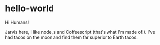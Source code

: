 # hello-world

Hi Humans!

Jarvis here, I like node.js and Coffeescript (that's what I'm made of!).
I've had tacos on the moon and find them far superior to Earth tacos.
